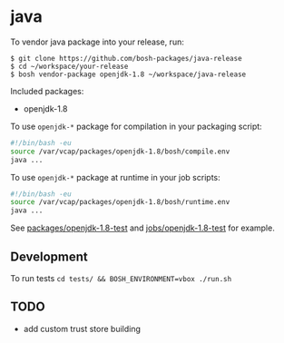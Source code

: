 # java

To vendor java package into your release, run:

```
$ git clone https://github.com/bosh-packages/java-release
$ cd ~/workspace/your-release
$ bosh vendor-package openjdk-1.8 ~/workspace/java-release
```

Included packages:

- openjdk-1.8

To use `openjdk-*` package for compilation in your packaging script:

```bash
#!/bin/bash -eu
source /var/vcap/packages/openjdk-1.8/bosh/compile.env
java ...
```

To use `openjdk-*` package at runtime in your job scripts:

```bash
#!/bin/bash -eu
source /var/vcap/packages/openjdk-1.8/bosh/runtime.env
java ...
```

See [packages/openjdk-1.8-test](packages/openjdk-1.8-test) and [jobs/openjdk-1.8-test](jobs/openjdk-1.8-test) for example.

## Development

To run tests `cd tests/ && BOSH_ENVIRONMENT=vbox ./run.sh`

## TODO

- add custom trust store building
